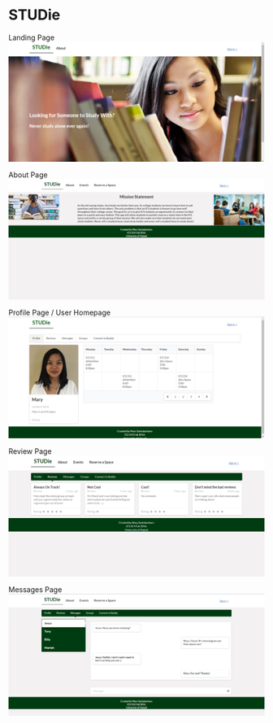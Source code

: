 # STUDie

Landing Page
<img src="doc\homepage.png">

About Page
<img src="doc\aboutpage.png">

Profile Page / User Homepage
<img src="doc\profilepage.png">

Review Page
<img src="doc\reviewpage.png">

Messages Page
<img src="doc\messagespage.png">
